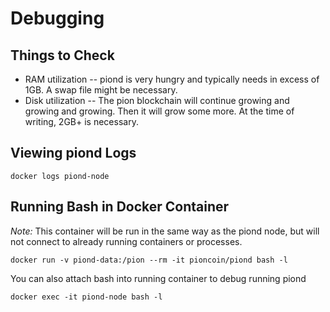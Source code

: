 # Debugging

## Things to Check

* RAM utilization -- piond is very hungry and typically needs in excess of 1GB.  A swap file might be necessary.
* Disk utilization -- The pion blockchain will continue growing and growing and growing.  Then it will grow some more.  At the time of writing, 2GB+ is necessary.

## Viewing piond Logs

    docker logs piond-node


## Running Bash in Docker Container

*Note:* This container will be run in the same way as the piond node, but will not connect to already running containers or processes.

    docker run -v piond-data:/pion --rm -it pioncoin/piond bash -l

You can also attach bash into running container to debug running piond

    docker exec -it piond-node bash -l


